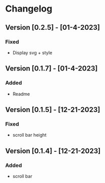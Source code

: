 # Changelog
## Version [0.2.5] - [01-4-2023]
### Fixed
- Display svg + style

## Version [0.1.7] - [01-4-2023]
### Added
- Readme

## Version [0.1.5] - [12-21-2023]

### Fixed
- scroll bar height


## Version [0.1.4] - [12-21-2023]

### Added
- scroll bar


